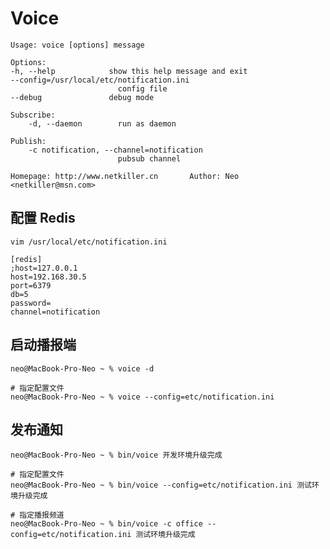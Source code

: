 # Voice 

    Usage: voice [options] message

    Options:
    -h, --help            show this help message and exit
    --config=/usr/local/etc/notification.ini
                            config file
    --debug               debug mode

    Subscribe:
        -d, --daemon        run as daemon

    Publish:
        -c notification, --channel=notification
                            pubsub channel

    Homepage: http://www.netkiller.cn       Author: Neo <netkiller@msn.com>

## 配置 Redis

    vim /usr/local/etc/notification.ini

    [redis]
    ;host=127.0.0.1
    host=192.168.30.5
    port=6379
    db=5
    password=
    channel=notification

## 启动播报端

    neo@MacBook-Pro-Neo ~ % voice -d

    # 指定配置文件
    neo@MacBook-Pro-Neo ~ % voice --config=etc/notification.ini

## 发布通知

    neo@MacBook-Pro-Neo ~ % bin/voice 开发环境升级完成

    # 指定配置文件
    neo@MacBook-Pro-Neo ~ % bin/voice --config=etc/notification.ini 测试环境升级完成

    # 指定播报频道
    neo@MacBook-Pro-Neo ~ % bin/voice -c office --config=etc/notification.ini 测试环境升级完成